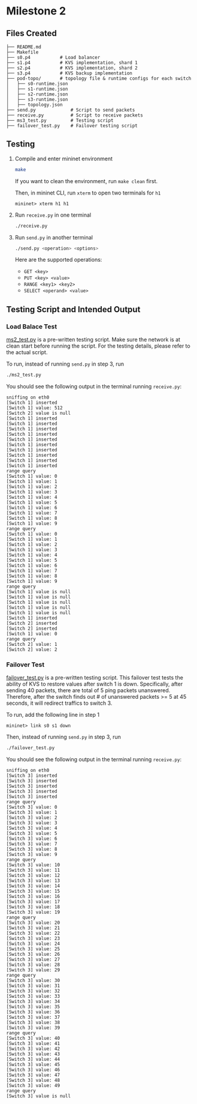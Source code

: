 # Milestone 2

## Files Created

```
├── README.md
├── Makefile
├── s0.p4           # Load balancer
├── s1.p4           # KVS implementation, shard 1
├── s2.p4           # KVS implementation, shard 2
├── s3.p4           # KVS backup implementation
├── pod-topo/       # topology file & runtime configs for each switch
│   ├── s0-runtime.json  
│   ├── s1-runtime.json
│   ├── s2-runtime.json
│   ├── s3-runtime.json
│   ├── topology.json
├── send.py             # Script to send packets
├── receive.py          # Script to receive packets
├── ms3_test.py         # Testing script
├── failover_test.py    # Failover testing script
```

## Testing

1. Compile and enter mininet environment

    ```bash
    make 
    ```
   If you want to clean the environment, run `make clean` first.

    Then, in mininet CLI, run `xterm` to open two terminals for `h1`
        
    ```
    mininet> xterm h1 h1
    ```

2. Run `receive.py` in one terminal

    ```bash
    ./receive.py
    ```

3. Run `send.py` in another terminal

    ```bash
    ./send.py <operation> <options>
    ```

    Here are the supported operations:

    - `GET <key>`
    - `PUT <key> <value>`
    - `RANGE <key1> <key2>`
    - `SELECT <operand> <value> `


## Testing Script and Intended Output

### Load Balace Test
[ms2_test.py](./ms2_test.py) is a pre-written testing script. Make sure the network is at clean start before running the script. For the testing details, please refer to the actual script.

To run, instead of running `send.py` in step 3, run

```bash
./ms2_test.py
```

You should see the following output in the terminal running `receive.py`:

```
sniffing on eth0
[Switch 1] inserted
[Switch 1] value: 512
[Switch 2] value is null
[Switch 1] inserted
[Switch 1] inserted
[Switch 1] inserted
[Switch 1] inserted
[Switch 1] inserted
[Switch 1] inserted
[Switch 1] inserted
[Switch 1] inserted
[Switch 1] inserted
[Switch 1] inserted
range query
[Switch 1] value: 0
[Switch 1] value: 1
[Switch 1] value: 2
[Switch 1] value: 3
[Switch 1] value: 4
[Switch 1] value: 5
[Switch 1] value: 6
[Switch 1] value: 7
[Switch 1] value: 8
[Switch 1] value: 9
range query
[Switch 1] value: 0
[Switch 1] value: 1
[Switch 1] value: 2
[Switch 1] value: 3
[Switch 1] value: 4
[Switch 1] value: 5
[Switch 1] value: 6
[Switch 1] value: 7
[Switch 1] value: 8
[Switch 1] value: 9
range query
[Switch 1] value is null
[Switch 1] value is null
[Switch 1] value is null
[Switch 1] value is null
[Switch 1] value is null
[Switch 1] inserted
[Switch 2] inserted
[Switch 2] inserted
[Switch 1] value: 0
range query
[Switch 2] value: 1
[Switch 2] value: 2
```
### Failover Test
[failover_test.py](./failover_test.py) is a pre-written testing script. This failover test tests the ability of KVS to restore values after switch 1 is down. Specifically, after sending 40 packets, there are total of 5 ping packets unanswered. Therefore, after the switch finds out # of unanswered packets >= 5 at 45 seconds, it will redirect traffics to switch 3.


To run, add the following line in step 1
```
mininet> link s0 s1 down
```
Then, instead of running `send.py` in step 3, run

```bash
./failover_test.py
```

You should see the following output in the terminal running `receive.py`:

```
sniffing on eth0
[Switch 3] inserted
[Switch 3] inserted
[Switch 3] inserted
[Switch 3] inserted
[Switch 3] inserted
range query
[Switch 3] value: 0
[Switch 3] value: 1
[Switch 3] value: 2
[Switch 3] value: 3
[Switch 3] value: 4
[Switch 3] value: 5
[Switch 3] value: 6
[Switch 3] value: 7
[Switch 3] value: 8
[Switch 3] value: 9
range query
[Switch 3] value: 10
[Switch 3] value: 11
[Switch 3] value: 12
[Switch 3] value: 13
[Switch 3] value: 14
[Switch 3] value: 15
[Switch 3] value: 16
[Switch 3] value: 17
[Switch 3] value: 18
[Switch 3] value: 19
range query
[Switch 3] value: 20
[Switch 3] value: 21
[Switch 3] value: 22
[Switch 3] value: 23
[Switch 3] value: 24
[Switch 3] value: 25
[Switch 3] value: 26
[Switch 3] value: 27
[Switch 3] value: 28
[Switch 3] value: 29
range query
[Switch 3] value: 30
[Switch 3] value: 31
[Switch 3] value: 32
[Switch 3] value: 33
[Switch 3] value: 34
[Switch 3] value: 35
[Switch 3] value: 36
[Switch 3] value: 37
[Switch 3] value: 38
[Switch 3] value: 39
range query
[Switch 3] value: 40
[Switch 3] value: 41
[Switch 3] value: 42
[Switch 3] value: 43
[Switch 3] value: 44
[Switch 3] value: 45
[Switch 3] value: 46
[Switch 3] value: 47
[Switch 3] value: 48
[Switch 3] value: 49
range query
[Switch 3] value is null
```


